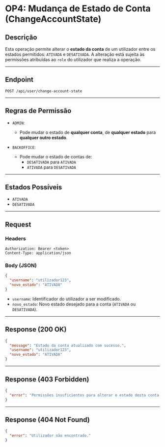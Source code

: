# OP4: Mudança de Estado de Conta (ChangeAccountState)

## Descrição

Esta operação permite alterar o **estado da conta** de um utilizador entre os estados permitidos: `ATIVADA` e `DESATIVADA`. A alteração está sujeita às permissões atribuídas ao `role` do utilizador que realiza a operação.

---

## Endpoint

```
POST /api/user/change-account-state
```

---

## Regras de Permissão

- `ADMIN`:
    - Pode mudar o estado de **qualquer conta**, de **qualquer estado** para **qualquer outro estado**.

- `BACKOFFICE`:
    - Pode mudar o estado de contas de:
        - `DESATIVADA` para `ATIVADA`
        - `ATIVADA` para `DESATIVADA`

---

## Estados Possíveis

- `ATIVADA`
- `DESATIVADA`

---

## Request

### Headers

```http
Authorization: Bearer <token>
Content-Type: application/json
```

### Body (JSON)

```json
{
  "username": "utilizador123",
  "novo_estado": "ATIVADA"
}
```

- `username`: Identificador do utilizador a ser modificado.
- `novo_estado`: Novo estado desejado para a conta (`ATIVADA` ou `DESATIVADA`).

---

## Response (200 OK)

```json
{
  "message": "Estado da conta atualizado com sucesso.",
  "username": "utilizador123",
  "novo_estado": "ATIVADA"
}
```

---

## Response (403 Forbidden)

```json
{
  "error": "Permissões insuficientes para alterar o estado desta conta."
}
```

---

## Response (404 Not Found)

```json
{
  "error": "Utilizador não encontrado."
}
```

